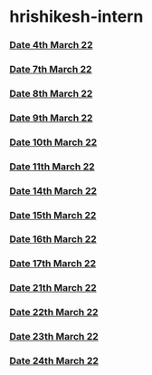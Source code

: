 # hrishikesh-intern

### [Date 4th March 22](https://github.com/sp18-interns/hrishikesh-intern/tree/main/4th%20march%2022)

### [Date 7th March 22](https://github.com/sp18-interns/hrishikesh-intern/tree/main/7th%20march%2022)

### [Date 8th March 22](https://github.com/sp18-interns/hrishikesh-intern/tree/main/8th%20march%2022)

### [Date 9th March 22](https://github.com/sp18-interns/hrishikesh-intern/tree/main/9th%20march%2022)

### [Date 10th March 22](https://github.com/sp18-interns/hrishikesh-intern/tree/main/10th%20march%2022)

### [Date 11th March 22](https://github.com/sp18-interns/hrishikesh-intern/tree/main/11th%20march%2022)

### [Date 14th March 22](https://github.com/sp18-interns/hrishikesh-intern/tree/main/14th%20march%2022)

### [Date 15th March 22](https://github.com/sp18-interns/hrishikesh-intern/tree/main/15th%20march%2022)

### [Date 16th March 22](https://github.com/sp18-interns/hrishikesh-intern/tree/main/16th%20march%2022)

### [Date 17th March 22](https://github.com/sp18-interns/hrishikesh-intern/tree/main/17th%20march%2022)

### [Date 21th March 22](https://github.com/sp18-interns/hrishikesh-intern/tree/main/21%20March%2022)

### [Date 22th March 22](https://github.com/sp18-interns/hrishikesh-intern/tree/main/22%20March%2022)

### [Date 23th March 22](https://github.com/sp18-interns/hrishikesh-intern/tree/main/23%20March%2022)

### [Date 24th March 22](https://github.com/sp18-interns/hrishikesh-intern/tree/main/23%20March%2022)
